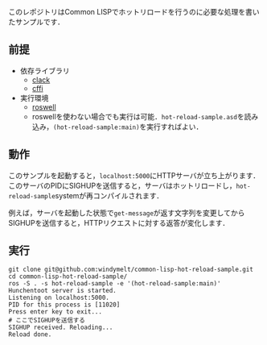 このレポジトリはCommon LISPでホットリロードを行うのに必要な処理を書いたサンプルです．

## 前提

- 依存ライブラリ
  - [clack](https://github.com/fukamachi/clack)
  - [cffi](https://github.com/cffi/cffi)
- 実行環境
  - [roswell](https://github.com/roswell/roswell)
  - roswellを使わない場合でも実行は可能．`hot-reload-sample.asd`を読み込み，`(hot-reload-sample:main)`を実行すればよい．

## 動作

このサンプルを起動すると，`localhost:5000`にHTTPサーバが立ち上がります．
このサーバのPIDにSIGHUPを送信すると，サーバはホットリロードし，`hot-reload-sample`systemが再コンパイルされます．

例えば，サーバを起動した状態で`get-message`が返す文字列を変更してからSIGHUPを送信すると，HTTPリクエストに対する返答が変化します．

## 実行

```shell
git clone git@github.com:windymelt/common-lisp-hot-reload-sample.git
cd common-lisp-hot-reload-sample/
ros -S . -s hot-reload-sample -e '(hot-reload-sample:main)'
Hunchentoot server is started.
Listening on localhost:5000.
PID for this process is [11020]
Press enter key to exit...
# ここでSIGHUPを送信する
SIGHUP received. Reloading...
Reload done.
```
